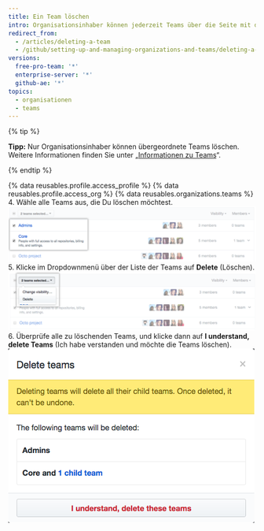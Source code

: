 ```yaml
---
title: Ein Team löschen
intro: Organisationsinhaber können jederzeit Teams über die Seite mit den Einstellungen des Teams löschen.
redirect_from:
  - /articles/deleting-a-team
  - /github/setting-up-and-managing-organizations-and-teams/deleting-a-team
versions:
  free-pro-team: '*'
  enterprise-server: '*'
  github-ae: '*'
topics:
  - organisationen
  - teams
---
```

{% tip %}

**Tipp:** Nur Organisationsinhaber können übergeordnete Teams löschen. Weitere Informationen finden Sie unter „[Informationen zu Teams](/articles/about-teams)“.

{% endtip %}

{% data reusables.profile.access_profile %}
{% data reusables.profile.access_org %}
{% data reusables.organizations.teams %}
4. Wähle alle Teams aus, die Du löschen möchtest. ![Liste der Teams mit zwei ausgewählten Teams](/assets/images/help/teams/list-of-teams-selected.png)
5. Klicke im Dropdownmenü über der Liste der Teams auf **Delete** (Löschen). ![Dropdownmenü mit Option zum Ändern der Teamsichtbarkeit](/assets/images/help/teams/team-bulk-management-options.png)
6. Überprüfe alle zu löschenden Teams, und klicke dann auf **I understand, delete Teams** (Ich habe verstanden und möchte die Teams löschen). ![Liste der zu löschenden Teams und Schaltfläche zum Löschen der Teams](/assets/images/help/teams/confirm-delete-teams-bulk.png)
